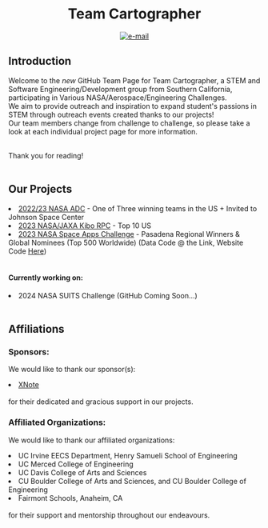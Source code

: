 <div align=center> 
<h1><b>Team Cartographer</b></h1>
  <p align=center>
    <a href="mailto:teamcartographer@gmail.com"><img src="https://img.shields.io/badge/contact-teamcartographer@gmail.com-E1306C" alt="e-mail"></a>
</div>

## Introduction
Welcome to the *new* GitHub Team Page for Team Cartographer, a STEM and Software Engineering/Development group from Southern California, participating in Various NASA/Aerospace/Engineering Challenges. <br>
We aim to provide outreach and inspiration to expand student's passions in STEM through outreach events created thanks to our projects! <br>
Our team members change from challenge to challenge, so please take a look at each individual project page for more information.<br><br>

Thank you for reading!
<br><br>

## Our Projects
<li> <a href="https://github.com/Team-Cartographer/cartographerADC23">2022/23 NASA ADC</a> - One of Three winning teams in the US + Invited to Johnson Space Center</li>
<li> <a href="https://github.com/Team-Cartographer/Kibo-RPC">2023 NASA/JAXA Kibo RPC</a> - Top 10 US </li>
<li> <a href=https://github.com/Team-Cartographer/Space-Apps-2023-Data>2023 NASA Space Apps Challenge</a> - Pasadena Regional Winners & Global Nominees (Top 500 Worldwide) (Data Code @ the Link, Website Code <a href="https://github.com/SuleymanEfe/space-apps-website">Here</a>)</li><br>

#### Currently working on: 
<li>2024 NASA SUITS Challenge (GitHub Coming Soon...) </li><br>


## Affiliations

### Sponsors:
We would like to thank our sponsor(s): 
<li><a href="https://www.kickstarter.com/projects/xnote/xnote-chatgpt-powered-smart-notebook?ref=7il62y">XNote</a></li><br>
for their dedicated and gracious support in our projects.<br>

### Affiliated Organizations:
We would like to thank our affiliated organizations: 
<li>UC Irvine EECS Department, Henry Samueli School of Engineering</li>
<li>UC Merced College of Engineering</li>
<li>UC Davis College of Arts and Sciences</li>
<li>CU Boulder College of Arts and Sciences, and CU Boulder College of Engineering</li>
<li>Fairmont Schools, Anaheim, CA</li><br>
for their support and mentorship throughout our endeavours. <br>
